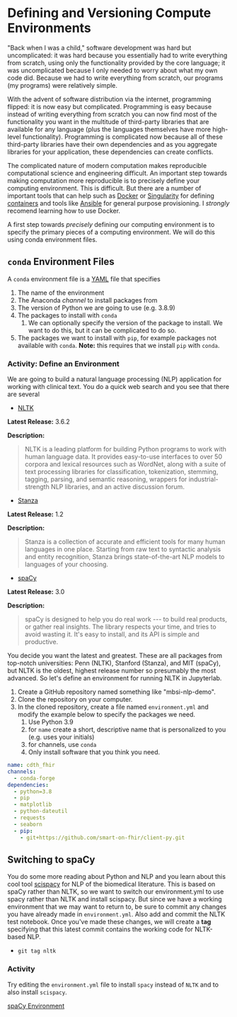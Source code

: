 # Defining and Versioning Compute Environments

"Back when I was a child," software development was hard but uncomplicated: it was hard because you essentially had to write everything from scratch, using only the functionality provided by the core language; it was uncomplicated because I only needed to worry about what my own code did. Because we had to write everything from scratch, our programs (my programs) were relatively simple.

With the advent of software distribution via the internet, programming flipped: it is now easy but complicated. Programming is easy because instead of writing everything from scratch you can now find most of the functionality you want in the multitude of third-party libraries that are available for any language (plus the languages themselves have more high-level functionality). Programming is complicated now because all of these third-party libraries have their own dependencies and as you aggregate libraries for your application, these dependencies can create conflicts.

The complicated nature of modern computation makes reproducible computational science and engineering difficult. An important step towards making computation more reproducible is to precisely define your computing environment. This is difficult. But there are a number of important tools that can help such as [Docker](https://www.docker.com/) or [Singularity](https://sylabs.io/singularity/) for defining [containers]() and tools like [Ansible](https://www.ansible.com/) for general purpose provisioning. I _strongly_ recomend learning how to use Docker.


A first step towards _precisely_ defining our computing environment is to specify the primary pieces of a computing environment. We will do this using conda environment files.

## `conda` Environment Files

A `conda` environment file is a [YAML]() file that specifies

1. The name of the environment
1. The Anaconda _channel_ to install packages from
1. The version of Python we are going to use (e.g. 3.8.9)
1. The packages to install with `conda`
    1. We can optionally specify the version of the package to install. We want to do this, but it can be complicated to do so.
1. The packages we want to install with `pip`, for example packages not available with `conda`. __Note:__ this requires that we install `pip` with `conda`.

### Activity: Define an Environment

We are going to build a natural language processing (NLP) application for working with clinical text. You do a quick web search and you see that there are several

- [NLTK](https://www.nltk.org/)

__Latest Release:__  3.6.2

__Description:__


>NLTK is a leading platform for building Python programs to work with human language data. It provides easy-to-use interfaces to over 50 corpora and lexical resources such as WordNet, along with a suite of text processing libraries for classification, tokenization, stemming, tagging, parsing, and semantic reasoning, wrappers for industrial-strength NLP libraries, and an active discussion forum.

- [Stanza](https://stanfordnlp.github.io/stanza/index.html)

__Latest Release:__  1.2

__Description:__

>Stanza is a collection of accurate and efficient tools for many human languages in one place. Starting from raw text to syntactic analysis and entity recognition, Stanza brings state-of-the-art NLP models to languages of your choosing.

- [spaCy](https://spacy.io/)

__Latest Release:__  3.0

__Description:__


> spaCy is designed to help you do real work --- to build real products, or gather real insights. The library respects your time, and tries to avoid wasting it. It's easy to install, and its API is simple and productive.


You decide you want the latest and greatest. These are all packages from top-notch universities: Penn (NLTK), Stanford (Stanza), and MIT (spaCy), but NLTK is the oldest, highest release number so presumably the most advanced. So let's define an environment for running NLTK in Jupyterlab.

1. Create a GitHub repository named something like "mbsi-nlp-demo".
1. Clone the repository on your computer.
1. In the cloned repository, create a file named `environment.yml` and modify the example below to specify the packages we need.
    1. Use Python 3.9
    1. for `name` create a short, descriptive name that is personalized to you (e.g. uses your initials)
    1. for channels, use `conda`
    1. Only install software that you think you need.

```YAML
name: cdth_fhir
channels:
  - conda-forge
dependencies:
  - python=3.8
  - pip
  - matplotlib
  - python-dateutil
  - requests
  - seaborn
  - pip:
    - git+https://github.com/smart-on-fhir/client-py.git
```

## Switching to spaCy

You do some more reading about Python and NLP and you learn about this cool tool [scispacy](https://spacy.io/universe/project/scispacy) for NLP of the biomedical literature. This is based on spaCy rather than NLTK, so we want to switch our environment.yml to use spacy rather than NLTK and install scispacy. But since we have a working environment that we may want to return to, be sure to commit any changes you have already made in `environment.yml`. Also add and commit the NLTK test notebook. Once you've made these changes, we will create a __tag__ specifying that this latest commit contains the working code for NLTK-based NLP.

- `git tag nltk`

### Activity

Try editing the `environment.yml` file to install `spacy` instead of `NLTK` and to also install `scispacy`.



[spaCy Environment](spacy.md)
